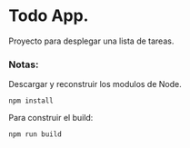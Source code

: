# Todo App.

Proyecto para desplegar una lista de tareas.

### Notas:

Descargar y reconstruir los modulos de Node.

```
npm install
```
Para construir el build:

```
npm run build
```
